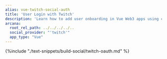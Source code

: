 ```yaml
---
alias: vue-twitch-social-auth
title: 'User Login with Twitch'
description: 'Learn how to add user onboarding in Vue Web3 apps using custom login UI and Twitch as the social login provider.'
arcana:
  root_rel_path: ../../../../..
  social_provider: "'twitch'"
  app_type: "Vue"
---
```


{%include "./text-snippets/build-social/twitch-oauth.md" %}